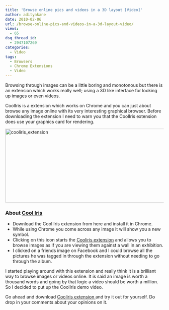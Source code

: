 ```yaml
---
title: 'Browse online pics and videos in a 3D layout [Video]'
author: adityakane
date: 2010-02-06
url: /browse-online-pics-and-videos-in-a-3d-layout-video/
views:
  - 65
dsq_thread_id:
  - 2947107269
categories:
  - Video
tags:
  - Browsers
  - Chrome Extensions
  - Video
---
```

Browsing through images can be a little boring and monotonous but there is an extension which works really well; using a 3D like interface for looking up images or even videos.

CoolIris is a extension which works on Chrome and you can just about browse any image online with its very interesting graphical browser. Before downloading the extension I need to warn you that the CoolIris extension does use your graphics card for rendering.

<img class="alignnone size-full wp-image-19934" title="cooliris_extension" src="http://cdn.devilsworkshop.org/files/2010/02/cooliris_extension.png" alt="cooliris_extension" width="550" height="234" />

### About <a href="https://chrome.google.com/extensions/detail/noocneohefmdhonidldnlhaainpiomkp" onclick="_gaq.push(['_trackEvent', 'outbound-article', 'https://chrome.google.com/extensions/detail/noocneohefmdhonidldnlhaainpiomkp', 'Cool Iris']);" >Cool Iris</a>

  * Download the Cool Iris extension from here and install it in Chrome.
  * While using Chrome you come across any image it will show you a new symbol.
  * Clicking on this icon starts the <a href="https://chrome.google.com/extensions/detail/noocneohefmdhonidldnlhaainpiomkp" onclick="_gaq.push(['_trackEvent', 'outbound-article', 'https://chrome.google.com/extensions/detail/noocneohefmdhonidldnlhaainpiomkp', 'Cooliris extension']);" >Cooliris extension</a> and allows you to browse images as if you are viewing them against a wall in an exhibition.
  * I clicked on a friends image on Facebook and I could browse all the pictures he was tagged in through the extension without needing to go through the album.

I started playing around with this extension and really think it is a brilliant way to browse images or videos online. It is said an image is worth a thousand words and going by that logic a video should be worth a million. So I decided to put up the CoolIris demo video.  


Go ahead and download <a href="https://chrome.google.com/extensions/detail/noocneohefmdhonidldnlhaainpiomkp" onclick="_gaq.push(['_trackEvent', 'outbound-article', 'https://chrome.google.com/extensions/detail/noocneohefmdhonidldnlhaainpiomkp', 'Cooliris extension ']);" >Cooliris extension </a>and try it out for yourself. Do drop in your comments about your opinions on it.
